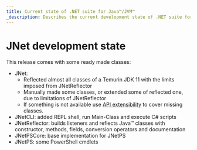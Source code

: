 ```yaml
---
title: Current state of .NET suite for Java™/JVM™
_description: Describes the current development state of .NET suite for Java™/JVM™
---
```


# JNet development state

This release comes with some ready made classes:

* JNet:
  * Reflected almost all classes of a Temurin JDK 11 with the limits imposed from JNetReflector
  * Manually made some classes, or extended some of reflected one, due to limitations of JNetReflector
  * If something is not available use [API extensibility](API_extensibility.md) to cover missing classes.
* JNetCLI: added REPL shell, run Main-Class and execute C# scripts
* JNetReflector: builds listeners and reflects Java™ classes with constructor, methods, fields, conversion operators and documentation
* JNetPSCore: base implementation for JNetPS
* JNetPS: some PowerShell cmdlets